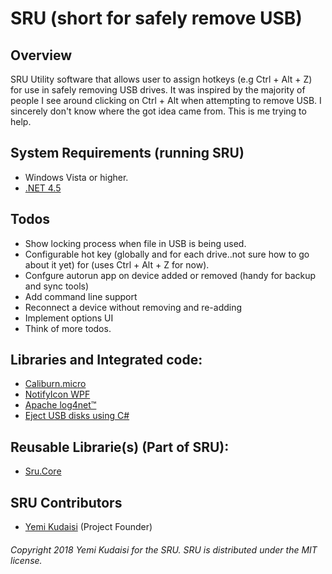 # SRU (short for safely remove USB)
## Overview
SRU Utility software that allows user to assign hotkeys (e.g Ctrl + Alt + Z) for use in safely removing USB drives. It was inspired by the majority of people I see around clicking on Ctrl + Alt when attempting to remove USB. I sincerely don't know where the got idea came from. This is me trying to help.

## System Requirements (running SRU)
 - Windows Vista or higher.
 - [.NET 4.5](http://www.microsoft.com/en-au/download/details.aspx?id=30653)
 
 ## Todos
 - Show locking process when file in USB is being used.
 - Configurable hot key (globally and for each drive..not sure how to go about it yet) for (uses Ctrl + Alt + Z for now).
 - Confgure autorun app on device added or removed (handy for backup and sync tools)
 - Add command line support
 - Reconnect a device without removing and re-adding
 - Implement options UI
 - Think of more todos.
 
 
 ## Libraries and Integrated code:

* [Caliburn.micro](https://caliburnmicro.com/)
* [NotifyIcon WPF](https://bitbucket.org/hardcodet/notifyicon-wpf/src)
* [Apache log4net™](https://logging.apache.org/log4net/)
* [Eject USB disks using C#](https://www.codeproject.com/Articles/13530/Eject-USB-disks-using-C)

## Reusable Librarie(s) (Part of SRU):

* [Sru.Core](https://github.com/yemikudaisi/safely-remove-usb/tree/master/Sru.Core)

## SRU Contributors

* [Yemi Kudaisi](https://github.com/yemikudaisi/) (Project Founder)

###### Copyright 2018 Yemi Kudaisi for the SRU. SRU is distributed under the MIT license.
